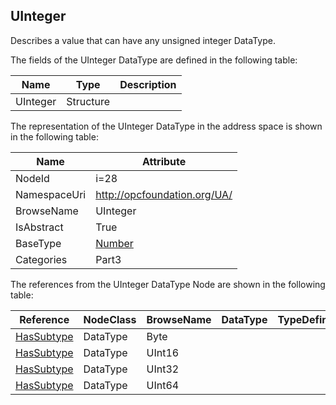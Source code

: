 <!-- datatype -->
## UInteger
Describes a value that can have any unsigned integer DataType.  
<!-- end of description -->
The fields of the UInteger DataType are defined in the following table:  

|Name|Type|Description|
|---|---|---|
|UInteger|Structure||

The representation of the UInteger DataType in the address space is shown in the following table:  

|Name|Attribute|
|---|---|
|NodeId|i=28|
|NamespaceUri|http://opcfoundation.org/UA/|
|BrowseName|UInteger|
|IsAbstract|True|
|BaseType|[Number](../../../Part3/DataTypes/Number/readme.md)|
|Categories|Part3|

The references from the UInteger DataType Node are shown in the following table:  

|Reference|NodeClass|BrowseName|DataType|TypeDefinition|ModellingRule|
|---|---|---|---|---|---|
|[HasSubtype](../../../Part3/ReferenceTypes/HasSubtype/readme.md)|DataType|Byte||||
|[HasSubtype](../../../Part3/ReferenceTypes/HasSubtype/readme.md)|DataType|UInt16||||
|[HasSubtype](../../../Part3/ReferenceTypes/HasSubtype/readme.md)|DataType|UInt32||||
|[HasSubtype](../../../Part3/ReferenceTypes/HasSubtype/readme.md)|DataType|UInt64||||

